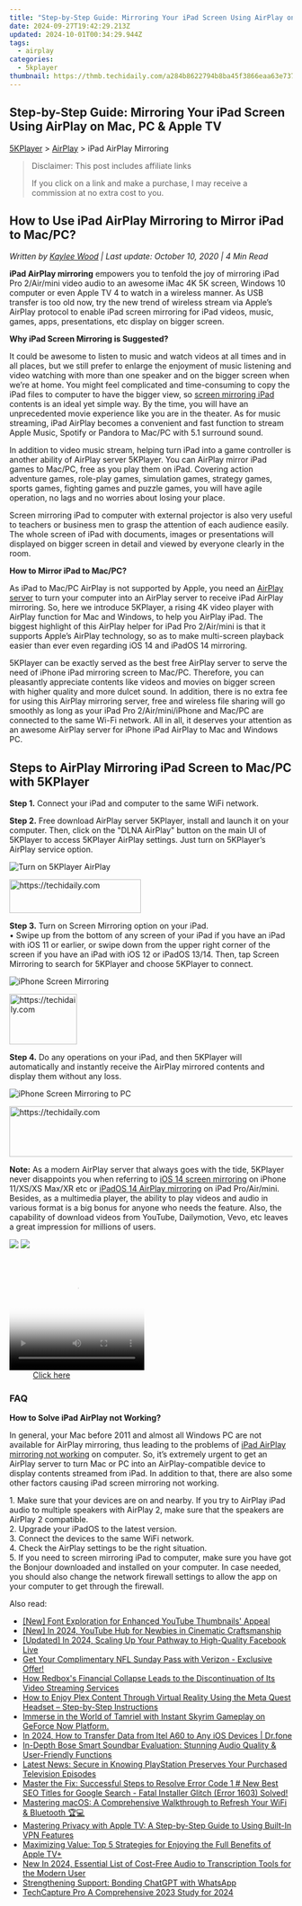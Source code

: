 ```yaml
---
title: "Step-by-Step Guide: Mirroring Your iPad Screen Using AirPlay on Mac, PC & Apple TV"
date: 2024-09-27T19:42:29.213Z
updated: 2024-10-01T00:34:29.944Z
tags:
  - airplay
categories:
  - 5kplayer
thumbnail: https://thmb.techidaily.com/a284b8622794b8ba45f3866eaa63e737e0684e210dde0d1e1927202914413ca4.jpg
---
```


## Step-by-Step Guide: Mirroring Your iPad Screen Using AirPlay on Mac, PC & Apple TV

[5KPlayer](https://tools.techidaily.com/5kplayer/products/) \> [AirPlay](https://tools.techidaily.com/5kplayer/airplay/) \> iPad AirPlay Mirroring

>  Disclaimer: This post includes affiliate links
>
>  If you click on a link and make a purchase, I may receive a commission at no extra cost to you.
>

## How to Use iPad AirPlay Mirroring to Mirror iPad to Mac/PC?

 _Written by [Kaylee Wood](https://www.quora.com/profile/Amanda-Hu-21) | Last update: October 10, 2020 | 4 Min Read_

**iPad AirPlay mirroring** empowers you to tenfold the joy of mirroring iPad Pro 2/Air/mini video audio to an awesome iMac 4K 5K screen, Windows 10 computer or even Apple TV 4 to watch in a wireless manner. As USB transfer is too old now, try the new trend of wireless stream via Apple’s AirPlay protocol to enable iPad screen mirroring for iPad videos, music, games, apps, presentations, etc display on bigger screen.

**Why iPad Screen Mirroring is Suggested?**

It could be awesome to listen to music and watch videos at all times and in all places, but we still prefer to enlarge the enjoyment of music listening and video watching with more than one speaker and on the bigger screen when we’re at home. You might feel complicated and time-consuming to copy the iPad files to computer to have the bigger view, so [screen mirroring iPad](https://tools.techidaily.com/5kplayer/airplay/) contents is an ideal yet simple way. By the time, you will have an unprecedented movie experience like you are in the theater. As for music streaming, iPad AirPlay becomes a convenient and fast function to stream Apple Music, Spotify or Pandora to Mac/PC with 5.1 surround sound.

In addition to video music stream, helping turn iPad into a game controller is another ability of AirPlay server 5KPlayer. You can AirPlay mirror iPad games to Mac/PC, free as you play them on iPad. Covering action adventure games, role-play games, simulation games, strategy games, sports games, fighting games and puzzle games, you will have agile operation, no lags and no worries about losing your place.

Screen mirroring iPad to computer with external projector is also very useful to teachers or business men to grasp the attention of each audience easily. The whole screen of iPad with documents, images or presentations will displayed on bigger screen in detail and viewed by everyone clearly in the room.

**How to Mirror iPad to Mac/PC?**

As iPad to Mac/PC AirPlay is not supported by Apple, you need an [AirPlay server](https://tools.techidaily.com/5kplayer/airplay/) to turn your computer into an AirPlay server to receive iPad AirPlay mirroring. So, here we introduce 5KPlayer, a rising 4K video player with AirPlay function for Mac and Windows, to help you AirPlay iPad. The biggest highlight of this AirPlay helper for iPad Pro 2/Air/mini is that it supports Apple’s AirPlay technology, so as to make multi-screen playback easier than ever even regarding iOS 14 and iPadOS 14 mirroring.

5KPlayer can be exactly served as the best free AirPlay server to serve the need of iPhone iPad mirroring screen to Mac/PC. Therefore, you can pleasantly appreciate contents like videos and movies on bigger screen with higher quality and more dulcet sound. In addition, there is no extra fee for using this AirPlay mirroring server, free and wireless file sharing will go smoothly as long as your iPad Pro 2/Air/mini/iPhone and Mac/PC are connected to the same Wi-Fi network. All in all, it deserves your attention as an awesome AirPlay server for iPhone iPad AirPlay to Mac and Windows PC.

## Steps to AirPlay Mirroring iPad Screen to Mac/PC with 5KPlayer

**Step 1.** Connect your iPad and computer to the same WiFi network.

**Step 2.** Free download AirPlay server 5KPlayer, install and launch it on your computer. Then, click on the "DLNA AirPlay" button on the main UI of 5KPlayer to access 5KPlayer AirPlay settings. Just turn on 5KPlayer’s AirPlay service option.

![Turn on 5KPlayer AirPlay](https://www.5kplayer.com/airplay/img/turn-on-airplay-5kplayer.jpg) 

<!-- affiliate ads begin -->
<a href="https://25home.pxf.io/c/5597632/2148640/16836" target="_top" id="2148640">
  <img src="//a.impactradius-go.com/display-ad/16836-2148640" border="0" alt="https://techidaily.com" width="234" height="60"/>
</a>
<img height="0" width="0" src="https://25home.pxf.io/i/5597632/2148640/16836" style="position:absolute;visibility:hidden;" border="0" />
<!-- affiliate ads end -->

**Step 3.** Turn on Screen Mirroring option on your iPad.  
 • Swipe up from the bottom of any screen of your iPad if you have an iPad with iOS 11 or earlier, or swipe down from the upper right corner of the screen if you have an iPad with iOS 12 or iPadOS 13/14\. Then, tap Screen Mirroring to search for 5KPlayer and choose 5KPlayer to connect.

![iPhone Screen Mirroring](https://www.5kplayer.com/airplay/img/iphone-screen-mirroring.jpg) 

<!-- affiliate ads begin -->
<a href="https://aligracehair.sjv.io/c/5597632/2135349/19272" target="_top" id="2135349">
  <img src="//a.impactradius-go.com/display-ad/19272-2135349" border="0" alt="https://techidaily.com" width="120" height="90"/>
</a>
<img height="0" width="0" src="https://aligracehair.sjv.io/i/5597632/2135349/19272" style="position:absolute;visibility:hidden;" border="0" />
<!-- affiliate ads end -->

**Step 4.** Do any operations on your iPad, and then 5KPlayer will automatically and instantly receive the AirPlay mirrored contents and display them without any loss.

![iPhone Screen Mirroring to PC](https://www.5kplayer.com/airplay/img/mirror-iphone-to-windows.jpg) 

<!-- affiliate ads begin -->
<a href="https://aligracehair.sjv.io/c/5597632/2006946/19272" target="_top" id="2006946">
  <img src="//a.impactradius-go.com/display-ad/19272-2006946" border="0" alt="https://techidaily.com" width="728" height="90"/>
</a>
<img height="0" width="0" src="https://aligracehair.sjv.io/i/5597632/2006946/19272" style="position:absolute;visibility:hidden;" border="0" />
<!-- affiliate ads end -->

**Note:** As a modern AirPlay server that always goes with the tide, 5KPlayer never disappoints you when referring to [iOS 14 screen mirroring](https://tools.techidaily.com/5kplayer/airplay/) on iPhone 11/XS/XS Max/XR etc or [iPadOS 14 AirPlay mirroring](https://tools.techidaily.com/5kplayer/airplay/) on iPad Pro/Air/mini. Besides, as a multimedia player, the ability to play videos and audio in various format is a big bonus for anyone who needs the feature. Also, the capability of download videos from YouTube, Dailymotion, Vevo, etc leaves a great impression for millions of users.

[![](https://www.5kplayer.com/airplay/../button/freedownbackmac.png)](https://tools.techidaily.com/5kplayer/products/) [![](https://www.5kplayer.com/airplay/../button/freedownwhitewin.png)](https://tools.techidaily.com/5kplayer/products/) 

<!-- affiliate ads begin -->
<span id="1912746">
					<video width="240" height="200" style="cursor:pointer"
           poster="//a.impactradius-go.com/display-clicktoplayimage/1912746.png"
           onclick="if(!this.playClicked){this.play();this.setAttribute('controls',true);this.playClicked=true;}">
	   <source src="//a.impactradius-go.com/display-ad/20231-1912746">
	   <img src="//a.impactradius-go.com/display-clicktoplayimage/1912746.png" style="border: none; height: 100%; width: 100%; object-fit: contain">
	</video>
	<div style="width:150px;text-align:center"><a href="javascript:window.open(decodeURIComponent('https%3A%2F%2Fmindmanager.sjv.io%2Fc%2F5597632%2F1912746%2F20231'), '_blank');void(0);">Click here</a></div>
</span>
<img height="0" width="0" src="https://imp.pxf.io/i/5597632/1912746/20231" style="position:absolute;visibility:hidden;" border="0" />
<!-- affiliate ads end -->

### FAQ

**How to Solve iPad AirPlay not Working?**

In general, your Mac before 2011 and almost all Windows PC are not available for AirPlay mirroring, thus leading to the problems of [iPad AirPlay mirroring not working](https://tools.techidaily.com/5kplayer/airplay/) on computer. So, it’s extremely urgent to get an AirPlay server to turn Mac or PC into an AirPlay-compatible device to display contents streamed from iPad. In addition to that, there are also some other factors causing iPad screen mirroring not working.

1\. Make sure that your devices are on and nearby. If you try to AirPlay iPad audio to multiple speakers with AirPlay 2, make sure that the speakers are AirPlay 2 compatible.  
 2\. Upgrade your iPadOS to the latest version.  
 3\. Connect the devices to the same WiFi network.  
 4\. Check the AirPlay settings to be the right situation.  
 5\. If you need to screen mirroring iPad to computer, make sure you have got the Bonjour downloaded and installed on your computer. In case needed, you should also change the network firewall settings to allow the app on your computer to get through the firewall.

<ins class="adsbygoogle"
     style="display:block"
     data-ad-format="autorelaxed"
     data-ad-client="ca-pub-7571918770474297"
     data-ad-slot="1223367746"></ins>

<ins class="adsbygoogle"
     style="display:block"
     data-ad-client="ca-pub-7571918770474297"
     data-ad-slot="8358498916"
     data-ad-format="auto"
     data-full-width-responsive="true"></ins>

<span class="atpl-alsoreadstyle">Also read:</span>
<div><ul>
<li><a href="https://youtube-sure.techidaily.com/ont-exploration-for-enhanced-youtube-thumbnails-appeal/"><u>[New] Font Exploration for Enhanced YouTube Thumbnails' Appeal</u></a></li>
<li><a href="https://youtube-blog.techidaily.com/n-2024-youtube-hub-for-newbies-in-cinematic-craftsmanship/"><u>[New] In 2024, YouTube Hub for Newbies in Cinematic Craftsmanship</u></a></li>
<li><a href="https://facebook-video-content.techidaily.com/updated-in-2024-scaling-up-your-pathway-to-high-quality-facebook-live/"><u>[Updated] In 2024, Scaling Up Your Pathway to High-Quality Facebook Live</u></a></li>
<li><a href="https://media-tips.techidaily.com/get-your-complimentary-nfl-sunday-pass-with-verizon-exclusive-offer/"><u>Get Your Complimentary NFL Sunday Pass with Verizon - Exclusive Offer!</u></a></li>
<li><a href="https://media-tips.techidaily.com/how-redboxs-financial-collapse-leads-to-the-discontinuation-of-its-video-streaming-services/"><u>How Redbox's Financial Collapse Leads to the Discontinuation of Its Video Streaming Services</u></a></li>
<li><a href="https://media-tips.techidaily.com/how-to-enjoy-plex-content-through-virtual-reality-using-the-meta-quest-headset-step-by-step-instructions/"><u>How to Enjoy Plex Content Through Virtual Reality Using the Meta Quest Headset – Step-by-Step Instructions</u></a></li>
<li><a href="https://media-tips.techidaily.com/immerse-in-the-world-of-tamriel-with-instant-skyrim-gameplay-on-geforce-now-platform/"><u>Immerse in the World of Tamriel with Instant Skyrim Gameplay on GeForce Now Platform.</u></a></li>
<li><a href="https://android-transfer.techidaily.com/in-2024-how-to-transfer-data-from-itel-a60-to-any-ios-devices-drfone-by-drfone-transfer-from-android-transfer-from-android/"><u>In 2024, How to Transfer Data from Itel A60 to Any iOS Devices | Dr.fone</u></a></li>
<li><a href="https://media-tips.techidaily.com/in-depth-bose-smart-soundbar-evaluation-stunning-audio-quality-and-user-friendly-functions/"><u>In-Depth Bose Smart Soundbar Evaluation: Stunning Audio Quality & User-Friendly Functions</u></a></li>
<li><a href="https://media-tips.techidaily.com/latest-news-secure-in-knowing-playstation-preserves-your-purchased-television-episodes/"><u>Latest News: Secure in Knowing PlayStation Preserves Your Purchased Television Episodes</u></a></li>
<li><a href="https://common-error.techidaily.com/1723211399277-master-the-fix-successful-steps-to-resolve-error-code-1-new-best-seo-titles-for-google-search-fatal-installer-glitch-error-1603-solved/"><u>Master the Fix: Successful Steps to Resolve Error Code 1 # New Best SEO Titles for Google Search - Fatal Installer Glitch (Error 1603) Solved!</u></a></li>
<li><a href="https://technical-tips.techidaily.com/mastering-macos-a-comprehensive-walkthrough-to-refresh-your-wifi-and-bluetooth/"><u>Mastering macOS: A Comprehensive Walkthrough to Refresh Your WiFi & Bluetooth 🏆💻</u></a></li>
<li><a href="https://media-tips.techidaily.com/mastering-privacy-with-apple-tv-a-step-by-step-guide-to-using-built-in-vpn-features/"><u>Mastering Privacy with Apple TV: A Step-by-Step Guide to Using Built-In VPN Features</u></a></li>
<li><a href="https://media-tips.techidaily.com/maximizing-value-top-5-strategies-for-enjoying-the-full-benefits-of-apple-tvplus/"><u>Maximizing Value: Top 5 Strategies for Enjoying the Full Benefits of Apple TV+</u></a></li>
<li><a href="https://sound-tweaking.techidaily.com/new-in-2024-essential-list-of-cost-free-audio-to-transcription-tools-for-the-modern-user/"><u>New In 2024, Essential List of Cost-Free Audio to Transcription Tools for the Modern User</u></a></li>
<li><a href="https://tech-savvy.techidaily.com/strengthening-support-bonding-chatgpt-with-whatsapp/"><u>Strengthening Support: Bonding ChatGPT with WhatsApp</u></a></li>
<li><a href="https://visual-screen-recording.techidaily.com/techcapture-pro-a-comprehensive-2023-study-for-2024/"><u>TechCapture Pro A Comprehensive 2023 Study for 2024</u></a></li>
</ul></div>

